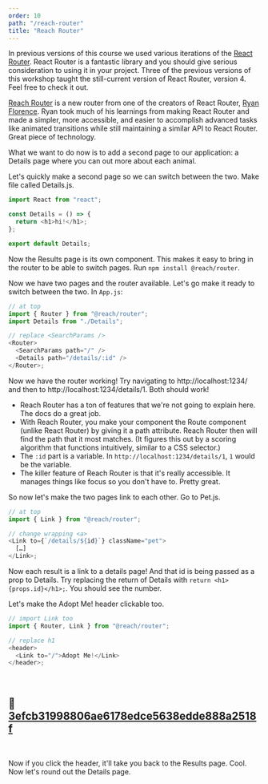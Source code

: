 ```yaml
---
order: 10
path: "/reach-router"
title: "Reach Router"
---
```


In previous versions of this course we used various iterations of the [React Router][rr]. React Router is a fantastic library and you should give serious consideration to using it in your project. Three of the previous versions of this workshop taught the still-current version of React Router, version 4. Feel free to check it out.

[Reach Router][reach] is a new router from one of the creators of React Router, [Ryan Florence][rf]. Ryan took much of his learnings from making React Router and made a simpler, more accessible, and easier to accomplish advanced tasks like animated transitions while still maintaining a similar API to React Router. Great piece of technology.

What we want to do now is to add a second page to our application: a Details page where you can out more about each animal.

Let's quickly make a second page so we can switch between the two. Make file called Details.js.

```javascript
import React from "react";

const Details = () => {
  return <h1>hi!</h1>;
};

export default Details;
```

Now the Results page is its own component. This makes it easy to bring in the router to be able to switch pages. Run `npm install @reach/router`.

Now we have two pages and the router available. Let's go make it ready to switch between the two. In `App.js`:

```javascript
// at top
import { Router } from "@reach/router";
import Details from "./Details";

// replace <SearchParams />
<Router>
  <SearchParams path="/" />
  <Details path="/details/:id" />
</Router>;
```

Now we have the router working! Try navigating to http://localhost:1234/ and then to http://localhost:1234/details/1. Both should work!

- Reach Router has a ton of features that we're not going to explain here. The docs do a great job.
- With Reach Router, you make your component the Route component (unlike React Router) by giving it a path attribute. Reach Router then will find the path that it most matches. (It figures this out by a scoring algorithm that functions intuitively, similar to a CSS selector.)
- The `:id` part is a variable. In `http://localhost:1234/details/1`, `1` would be the variable.
- The killer feature of Reach Router is that it's really accessible. It manages things like focus so you don't have to. Pretty great.

So now let's make the two pages link to each other. Go to Pet.js.

```javascript
// at top
import { Link } from "@reach/router";

// change wrapping <a>
<Link to={`/details/${id}`} className="pet">
  […]
</Link>;
```

Now each result is a link to a details page! And that id is being passed as a prop to Details. Try replacing the return of Details with `return <h1>{props.id}</h1>;`. You should see the number.

Let's make the Adopt Me! header clickable too.

```javascript
// import Link too
import { Router, Link } from "@reach/router";

// replace h1
<header>
  <Link to="/">Adopt Me!</Link>
</header>;
```

&nbsp;

## 🌳 [3efcb31998806ae6178edce5638edde888a2518f](https://github.com/btholt/complete-intro-to-react-v5/commit/3efcb31998806ae6178edce5638edde888a2518f)

&nbsp;

Now if you click the header, it'll take you back to the Results page. Cool. Now let's round out the Details page.

[rr]: https://reacttraining.com/react-router/
[rf]: https://twitter.com/ryanflorence
[reach]: https://github.com/reach/router
